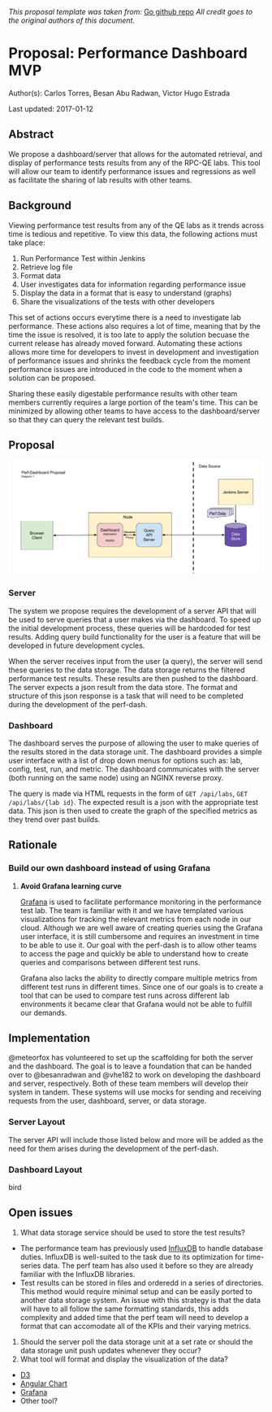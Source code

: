 *This proposal template was taken from:*
[Go github repo][5]
*All credit goes to the original authors of this document.*

# Proposal: Performance Dashboard MVP

Author(s): Carlos Torres, Besan Abu Radwan, Victor Hugo Estrada

Last updated: 2017-01-12

## Abstract

We propose a dashboard/server that allows for the automated retrieval, and
display of performance tests results from any of the RPC-QE labs. This tool
will allow our team to identify performance issues and regressions as well as
facilitate the sharing of lab results with other teams.

## Background

Viewing performance test results from any of the QE labs as it trends across
time is tedious and repetitive. To view this data, the following actions must
take place:

1. Run Performance Test within Jenkins
1. Retrieve log file
1. Format data
1. User investigates data for information regarding performance issue
1. Display the data in a format that is easy to understand (graphs)
1. Share the visualizations of the tests with other developers

This set of actions occurs everytime there is a need to investigate lab
performance. These actions also requires a lot of time, meaning that by the
time the issue is resolved, it is too late to apply the solution becuase the
current release has already moved forward. Automating these actions allows more
time for developers to invest in development and investigation of performance
issues and shrinks the feedback cycle from the moment performance issues are
introduced in the code to the moment when a solution can be proposed.

Sharing these easily digestable performance results with other team members
currently requires a large portion of the team's time.  This can be minimized
by allowing other teams to have access to the dashboard/server so that they
can query the relevant test builds.

## Proposal

![alt text](../images/perf-dash-proposal-diagram.png "Perf-Dash Diagram")

### Server

The system we propose requires the development of a server API that will be
used to serve queries that a user makes via the dashboard. To speed up the
initial development process, these queries will be hardcoded for test results.
Adding query build functionality for the user is a feature that will be
developed in future development cycles.

When the server receives input from the user (a query), the server will send
these queries to the data storage.  The data storage returns the filtered
performance test results. These results are then pushed to the dashboard.
The server expects a json result from the data store. The format and structure
of this json response is a task that will need to be completed during the
development of the perf-dash.

### Dashboard

The dashboard serves the purpose of allowing the user to make queries of the
results stored in the data storage unit. The dashboard provides a simple user
interface with a list of drop down menus for options such as: lab, config,
test, run, and metric. The dashboard communicates with the server (both
running on the same node) using an NGINX reverse proxy.

The query is made via HTML requests in the form of `GET /api/labs`,
`GET /api/labs/{lab id}`. The expected result is a json with the appropriate
test data. This json is then used to create the graph of the specified metrics
as they trend over past builds.

## Rationale

### Build our own dashboard instead of using Grafana

1. **Avoid Grafana learning curve**

   [Grafana][4] is used to facilitate performance monitoring in the performance test
   lab. The team is familiar with it and we have templated various visualizations
   for tracking the relevant metrics from each node in our cloud. Although we are
   well aware of creating queries using the Grafana user interface, it is still
   cumbersome and requires an investment in time to be able to use it. Our goal
   with the perf-dash is to allow other teams to access the page and quickly be
   able to understand how to create queries and comparisons between different
   test runs.

   Grafana also lacks the ability to directly compare multiple metrics from
   different test runs in different times. Since one of our goals is to create
   a tool that can be used to compare test runs across different lab
   environments it became clear that Grafana would not be able to fulfill our
   demands.

## Implementation

@meteorfox has volunteered to set up the scaffolding for both the server and
the dashboard. The goal is to leave a foundation that can be handed over to
@besanradwan and @vhe182 to work on developing the dashboard and server,
respectively. Both of these team members will develop their system in tandem.
These systems will use mocks for sending and receiving requests from the user,
dashboard, server, or data storage.

### Server Layout

The server API will include those listed below and more will be added as the
need for them arises during the development of the perf-dash.

### Dashboard Layout

bird

## Open issues

1. What data storage service should be used to store the test results?
  * The performance team has previously used [InfluxDB][1] to handle database
    duties. InfluxDB is well-suited to the task due to its optimization for
    time-series data. The perf team has also used it before so they are
    already familiar with the InfluxDB libraries.
  * Test results can be stored in files and orderedd in a series of
    directories. This method would require minimal setup and can be easily
    ported to another data storage system. An issue with this strategy is that
    the data will have to all follow the same formatting standards, this adds
    complexity and added time that the perf team will need to develop a format
    that can accomodate all of the KPIs and their varying metrics.
1. Should the server poll the data storage unit at a set rate or should the
   data storage unit push updates whenever they occur?
1. What tool will format and display the visualization of the data?
  * [D3][2]
  * [Angular Chart][3]
  * [Grafana][4]
  * Other tool?

[1]: https://www.influxdata.com/
[2]: https://d3js.org/
[3]: http://jtblin.github.io/angular-chart.js/
[4]: https://grafana.net/tour
[5]: https://github.com/golang/proposal/blob/master/design/TEMPLATE.md
